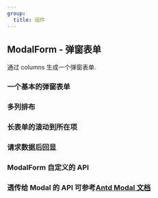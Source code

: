 ```yaml
---
group:
  title: 组件
---
```


## ModalForm - 弹窗表单

通过 columns 生成一个弹窗表单.

### 一个基本的弹窗表单

<code src="./basic/index.tsx"></code>

### 多列排布

<code src="./multipleCol/index.tsx"></code>

### 长表单的滚动到所在项

<code src="./longForm/index.tsx"></code>

### 请求数据后回显

<code src="./onOpen/index.tsx"></code>

### ModalForm 自定义的 API

<API hideTitle exports='["Self"]' src="../../../src/ModalForm/index.tsx"></API>

### 透传给 Modal 的 API 可参考[Antd Modal 文档](https://ant.design/components/modal-cn/#API)

